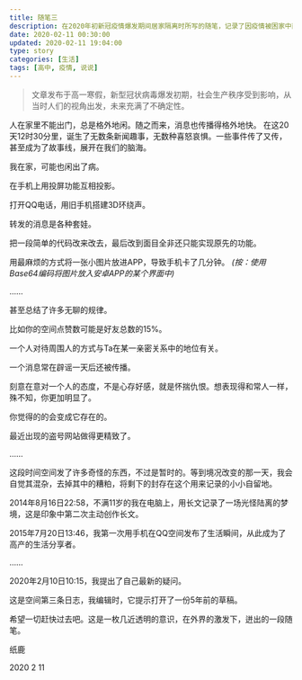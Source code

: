 ```yaml
---
title: 随笔三
description: 在2020年初新冠疫情爆发期间居家隔离时所写的随笔，记录了因疫情被困家中而生出的各种琐碎日常、观察感悟及个人成长历程，并表达了对恢复正常生活的期待。
date: 2020-02-11 00:30:00
updated: 2020-02-11 19:04:00
type: story
categories: [生活]
tags: [高中, 疫情, 说说]
---
```


> 文章发布于高一寒假，新型冠状病毒爆发初期，社会生产秩序受到影响，从当时人们的视角出发，未来充满了不确定性。

人在家里不能出门，总是格外地闲。随之而来，消息也传播得格外地快。
在这20天12时30分里，诞生了无数条新闻趣事，无数种喜怒哀惧。一些事件传了又传，甚至成为了故事线，展开在我们的脑海。

我在家，可能也闲出了病。

在手机上用投屏功能互相投影。

打开QQ电话，用旧手机搭建3D环绕声。

转发的消息是各种套娃。

把一段简单的代码改来改去，最后改到面目全非还只能实现原先的功能。

用最麻烦的方式将一张小图片放进APP，导致手机卡了几分钟。 *(按：使用Base64编码将图片放入安卓APP的某个界面中)*

……

甚至总结了许多无聊的规律。

比如你的空间点赞数可能是好友总数的15%。

一个人对待周围人的方式与Ta在某一亲密关系中的地位有关。

一个消息常在辟谣一天后还被传播。

刻意在意对一个人的态度，不是心存好感，就是怀揣仇恨。想表现得和常人一样，殊不知，你更加明显了。

你觉得的的会变成它存在的。

最近出现的盗号网站做得更精致了。

……

这段时间空间发了许多奇怪的东西，不过是暂时的。等到境况改变的那一天，我会自觉其混杂，去掉其中的糟粕，将剩下的封存在这个用来记录的小小自留地。

2014年8月16日22:58，不满11岁的我在电脑上，用长文记录了一场光怪陆离的梦境，这是印象中第二次主动创作长文。

2015年7月20日13:46，我第一次用手机在QQ空间发布了生活瞬间，从此成为了高产的生活分享者。

……

2020年2月10日10:15，我提出了自己最新的疑问。

这是空间第三条日志，我编辑时，它提示打开了一份5年前的草稿。

希望一切赶快过去吧。这是一枚几近透明的意识，在外界的激发下，迸出的一段随笔。

纸鹿

2020 2 11